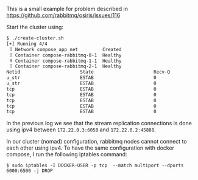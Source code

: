 This is a small example for problem described in https://github.com/rabbitmq/osiris/issues/116

Start the cluster using:

```bash
$ ./create-cluster.sh
[+] Running 4/4
 ⠿ Network compose_app_net         Created
 ⠿ Container compose-rabbitmq-0-1  Healthy
 ⠿ Container compose-rabbitmq-1-1  Healthy
 ⠿ Container compose-rabbitmq-2-1  Healthy
Netid                      State                      Recv-Q                       Send-Q                                                    Local Address:Port                                                        Peer Address:Port                         Process
u_str                      ESTAB                      0                            0                                                                     * 9329243                                                                * 9329242
u_str                      ESTAB                      0                            0                                                                     * 9329242                                                                * 9329243
tcp                        ESTAB                      0                            0                                                            172.22.0.3:6058                                                          172.22.0.2:45888
tcp                        ESTAB                      0                            0                                                                 [::1]:55662                                                              [::1]:4369
tcp                        ESTAB                      0                            0                                                  [2001:3200:3200::21]:40402                                               [2001:3200:3200::20]:25672
tcp                        ESTAB                      0                            0                                                                 [::1]:4369                                                               [::1]:55662
tcp                        ESTAB                      0                            0                                                  [2001:3200:3200::21]:25672                                               [2001:3200:3200::22]:55230
```

In the previous log we see that the stream replication connections is done using ipv4 between `172.22.0.3:6058` and `172.22.0.2:45888`.

In our cluster (nomad) configuration, rabbitmq nodes cannot connect to each other using ipv4.
To have the same configuration with docker compose, I run the following iptables command:

```
$ sudo iptables -I DOCKER-USER -p tcp  --match multiport --dports 6000:6500 -j DROP
```
